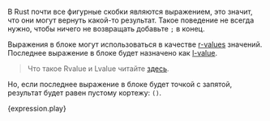 В Rust почти все фигурные скобки являются выражением, это значит, 
что они могут вернуть какой-то результат. Такое поведение не всегда нужно,
чтобы ничего не возвращать добавьте `;` в конец.

Выражения в блоке могут использоваться в качестве [r-values](https://en.wikipedia.org/wiki/Value_%28computer_science%29#lrvalue) значений.
Последнее выражение в блоке будет назначено как [l-value](https://en.wikipedia.org/wiki/Value_%28computer_science%29#lrvalue).
> Что такое Rvalue и Lvalue читайте [здесь](http://msdn.microsoft.com/ru-ru/library/f90831hc.aspx).

Но, если последнее выражение в блоке будет точкой с запятой, результат будет равен пустому кортежу: `()`.

{expression.play}
